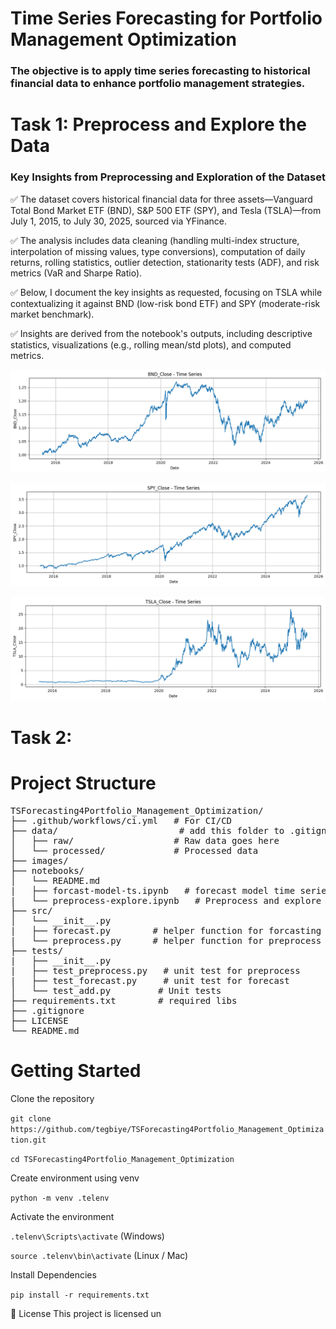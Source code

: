 # Time Series Forecasting for Portfolio Management Optimization 

### The objective is to apply time series forecasting to historical financial data to enhance portfolio management strategies. 

# Task 1: Preprocess and Explore the Data

### Key Insights from Preprocessing and Exploration of the Dataset

✅ The dataset covers historical financial data for three assets—Vanguard Total Bond Market ETF (BND), S&P 500 ETF (SPY), and Tesla (TSLA)—from July 1, 2015, to July 30, 2025, sourced via YFinance. 

✅ The analysis includes data cleaning (handling multi-index structure, interpolation of missing values, type conversions), computation of daily returns, rolling statistics, outlier detection, stationarity tests (ADF), and risk metrics (VaR and Sharpe Ratio). 

✅ Below, I document the key insights as requested, focusing on TSLA while contextualizing it against BND (low-risk bond ETF) and SPY (moderate-risk market benchmark). 

✅ Insights are derived from the notebook's outputs, including descriptive statistics, visualizations (e.g., rolling mean/std plots), and computed metrics.

![BND Banner](./images/BND_Close_vs_Time_series.png)

![SPY Banner](./images/SPY_Close_Time_Series.png)

![TSLA Banner](./images/TSLA_Close_Time_Series.png)

# Task 2: 

# Project Structure


<pre>
TSForecasting4Portfolio_Management_Optimization/
├── .github/workflows/ci.yml   # For CI/CD
├── data/                       # add this folder to .gitignore
│   ├── raw/                   # Raw data goes here 
│   └── processed/             # Processed data
├── images/
├── notebooks/
│   └── README.md
|   ├── forcast-model-ts.ipynb   # forecast model time series
|   └── preprocess-explore.ipynb   # Preprocess and explore
├── src/
│   └── __init__.py
|   ├── forecast.py        # helper function for forcasting
|   └── preprocess.py      # helper function for preprocess
├── tests/
|   ├── __init__.py
|   ├── test_preprocess.py   # unit test for preprocess
|   ├── test_forecast.py     # unit test for forecast
│   └── test_add.py         # Unit tests
├── requirements.txt        # required libs
├── .gitignore
├── LICENSE
└── README.md
</pre>


# Getting Started

Clone the repository

`git clone https://github.com/tegbiye/TSForecasting4Portfolio_Management_Optimization.git`

`cd TSForecasting4Portfolio_Management_Optimization`

Create environment using venv

`python -m venv .telenv`

Activate the environment

`.telenv\Scripts\activate` (Windows)

`source .telenv\bin\activate` (Linux / Mac)

Install Dependencies

`pip install -r requirements.txt`

📜 License This project is licensed un